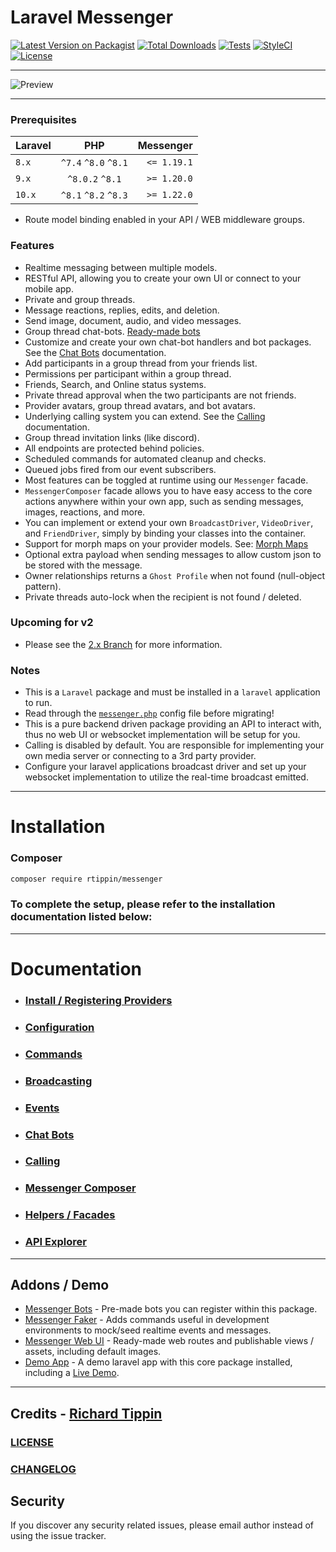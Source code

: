 # Laravel Messenger

[![Latest Version on Packagist][ico-version]][link-packagist]
[![Total Downloads][ico-downloads]][link-downloads]
[![Tests][ico-test]][link-test]
[![StyleCI][ico-styleci]][link-styleci]
[![License][ico-license]][link-license]

---

![Preview](https://raw.githubusercontent.com/RTippin/messenger/1.x/docs/images/image1.png?raw=true)

---

### Prerequisites

| Laravel |         PHP          |   Messenger |
|---------|:--------------------:|------------:|
| `8.x`   | `^7.4` `^8.0` `^8.1` | `<= 1.19.1` |
| `9.x`   |   `^8.0.2` `^8.1`    | `>= 1.20.0` |
| `10.x`  | `^8.1` `^8.2` `^8.3` | `>= 1.22.0` |

- Route model binding enabled in your API / WEB middleware groups.

### Features
- Realtime messaging between multiple models.
- RESTful API, allowing you to create your own UI or connect to your mobile app.
- Private and group threads.
- Message reactions, replies, edits, and deletion.
- Send image, document, audio, and video messages.
- Group thread chat-bots. [Ready-made bots][link-messenger-bots]
- Customize and create your own chat-bot handlers and bot packages. See the [Chat Bots][link-chat-bots] documentation.
- Add participants in a group thread from your friends list.
- Permissions per participant within a group thread.
- Friends, Search, and Online status systems.
- Private thread approval when the two participants are not friends.
- Provider avatars, group thread avatars, and bot avatars.
- Underlying calling system you can extend. See the [Calling][link-calling] documentation.
- Group thread invitation links (like discord).
- All endpoints are protected behind policies.
- Scheduled commands for automated cleanup and checks.
- Queued jobs fired from our event subscribers.
- Most features can be toggled at runtime using our `Messenger` facade.
- `MessengerComposer` facade allows you to have easy access to the core actions anywhere within your own app, such as sending messages, images, reactions, and more.
- You can implement or extend your own `BroadcastDriver`, `VideoDriver`, and `FriendDriver`, simply by binding your classes into the container.
- Support for morph maps on your provider models. See: [Morph Maps][link-morph-maps]
- Optional extra payload when sending messages to allow custom json to be stored with the message.
- Owner relationships returns a `Ghost Profile` when not found (null-object pattern).
- Private threads auto-lock when the recipient is not found / deleted.

### Upcoming for v2
- Please see the [2.x Branch][link-2x-branch] for more information.

### Notes
- This is a `Laravel` package and must be installed in a `laravel` application to run.
- Read through the [`messenger.php`][link-config] config file before migrating!
- This is a pure backend driven package providing an API to interact with, thus no web UI or websocket implementation will be setup for you.
- Calling is disabled by default. You are responsible for implementing your own media server or connecting to a 3rd party provider.
- Configure your laravel applications broadcast driver and set up your websocket implementation to utilize the real-time broadcast emitted.

---

# Installation

### Composer

```bash
composer require rtippin/messenger
```

### To complete the setup, please refer to the installation documentation listed below:

---

# Documentation

- ### [Install / Registering Providers][link-installation]
- ### [Configuration][link-configuration]
- ### [Commands][link-commands]
- ### [Broadcasting][link-broadcasting]
- ### [Events][link-events]
- ### [Chat Bots][link-chat-bots]
- ### [Calling][link-calling]
- ### [Messenger Composer][link-messenger-composer]
- ### [Helpers / Facades][link-helpers]
- ### [API Explorer][link-api-explorer]

---

## Addons / Demo

- [Messenger Bots][link-messenger-bots] - Pre-made bots you can register within this package.
- [Messenger Faker][link-messenger-faker] - Adds commands useful in development environments to mock/seed realtime events and messages.
- [Messenger Web UI][link-messenger-ui] - Ready-made web routes and publishable views / assets, including default images.
- [Demo App][link-demo-source] - A demo laravel app with this core package installed, including a [Live Demo][link-live-demo].

---

## Credits - [Richard Tippin][link-author]

### [LICENSE][link-license]

### [CHANGELOG][link-changelog]

## Security

If you discover any security related issues, please email author instead of using the issue tracker.

[ico-version]: https://img.shields.io/packagist/v/rtippin/messenger.svg?style=plastic&cacheSeconds=3600
[ico-downloads]: https://img.shields.io/packagist/dt/rtippin/messenger.svg?style=plastic&cacheSeconds=3600
[ico-styleci]: https://styleci.io/repos/309521487/shield?style=plastic&cacheSeconds=3600
[ico-license]: https://img.shields.io/github/license/RTippin/messenger?style=plastic
[link-packagist]: https://packagist.org/packages/rtippin/messenger
[link-test]: https://github.com/RTippin/messenger/actions
[ico-test]: https://img.shields.io/github/actions/workflow/status/rtippin/messenger/test.yml?branch=1.x&style=plastic
[link-downloads]: https://packagist.org/packages/rtippin/messenger
[link-license]: https://packagist.org/packages/rtippin/messenger
[link-styleci]: https://styleci.io/repos/309521487
[link-author]: https://github.com/rtippin
[link-config]: https://github.com/RTippin/messenger/blob/1.x/config/messenger.php
[link-api-explorer]: https://tippindev.com/api-explorer
[link-morph-maps]: https://laravel.com/docs/8.x/eloquent-relationships#custom-polymorphic-types
[link-messenger-bots]: https://github.com/RTippin/messenger-bots
[link-messenger-faker]: https://github.com/RTippin/messenger-faker
[link-messenger-ui]: https://github.com/RTippin/messenger-ui
[link-demo-source]: https://github.com/RTippin/messenger-demo
[link-live-demo]: https://tippindev.com
[link-installation]: docs/Installation.md
[link-configuration]: docs/Configuration.md
[link-commands]: docs/Commands.md
[link-broadcasting]: docs/Broadcasting.md
[link-events]: docs/Events.md
[link-calling]: docs/Calling.md
[link-chat-bots]: docs/ChatBots.md
[link-helpers]: docs/Helpers.md
[link-messenger-composer]: docs/Composer.md
[link-changelog]: https://github.com/RTippin/messenger/blob/1.x/CHANGELOG.md
[link-license]: https://github.com/RTippin/messenger/blob/1.x/LICENSE.md
[link-2x-branch]: https://github.com/RTippin/messenger/tree/2.x